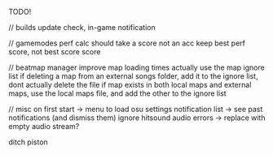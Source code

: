 TODO!

// builds
update check, in-game notification

// gamemodes
perf calc should take a score not an acc
keep best perf score, not best score score

// beatmap manager
improve map loading times
actually use the map ignore list
if deleting a map from an external songs folder, add it to the ignore list, dont actually delete the file
if map exists in both local maps and external maps, use the local maps file, and add the other to the ignore list

// misc
on first start -> menu to load osu settings
notification list -> see past notifications (and dismiss them)
ignore hitsound audio errors -> replace with empty audio stream?

ditch piston